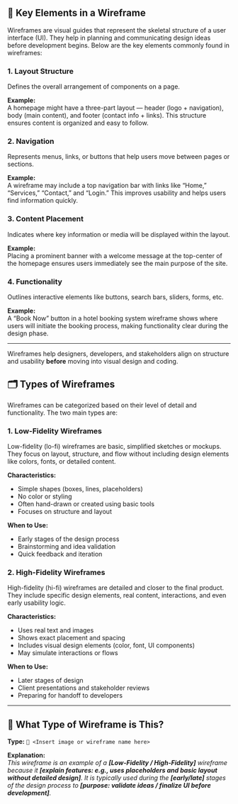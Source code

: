 ## 🧩 Key Elements in a Wireframe

Wireframes are visual guides that represent the skeletal structure of a user interface (UI). They help in planning and communicating design ideas before development begins. Below are the key elements commonly found in wireframes:

### 1. **Layout Structure**
Defines the overall arrangement of components on a page.

**Example:**  
A homepage might have a three-part layout — header (logo + navigation), body (main content), and footer (contact info + links). This structure ensures content is organized and easy to follow.

### 2. **Navigation**
Represents menus, links, or buttons that help users move between pages or sections.

**Example:**  
A wireframe may include a top navigation bar with links like “Home,” “Services,” “Contact,” and “Login.” This improves usability and helps users find information quickly.

### 3. **Content Placement**
Indicates where key information or media will be displayed within the layout.

**Example:**  
Placing a prominent banner with a welcome message at the top-center of the homepage ensures users immediately see the main purpose of the site.

### 4. **Functionality**
Outlines interactive elements like buttons, search bars, sliders, forms, etc.

**Example:**  
A “Book Now” button in a hotel booking system wireframe shows where users will initiate the booking process, making functionality clear during the design phase.

---

Wireframes help designers, developers, and stakeholders align on structure and usability **before** moving into visual design and coding.

## 🗂️ Types of Wireframes

Wireframes can be categorized based on their level of detail and functionality. The two main types are:

### 1. **Low-Fidelity Wireframes**
Low-fidelity (lo-fi) wireframes are basic, simplified sketches or mockups. They focus on layout, structure, and flow without including design elements like colors, fonts, or detailed content.

**Characteristics:**
- Simple shapes (boxes, lines, placeholders)
- No color or styling
- Often hand-drawn or created using basic tools
- Focuses on structure and layout

**When to Use:**
- Early stages of the design process
- Brainstorming and idea validation
- Quick feedback and iteration

### 2. **High-Fidelity Wireframes**
High-fidelity (hi-fi) wireframes are detailed and closer to the final product. They include specific design elements, real content, interactions, and even early usability logic.

**Characteristics:**
- Uses real text and images
- Shows exact placement and spacing
- Includes visual design elements (color, font, UI components)
- May simulate interactions or flows

**When to Use:**
- Later stages of design
- Client presentations and stakeholder reviews
- Preparing for handoff to developers

---

## 🧐 What Type of Wireframe is This?

**Type:** `🔲 <Insert image or wireframe name here>`

**Explanation:**  
_This wireframe is an example of a **[Low-Fidelity / High-Fidelity]** wireframe because it **[explain features: e.g., uses placeholders and basic layout without detailed design]**. It is typically used during the **[early/late]** stages of the design process to **[purpose: validate ideas / finalize UI before development]**._

